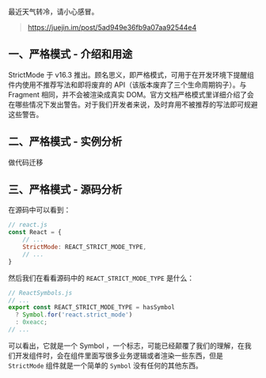 最近天气转冷，请小心感冒。

> https://juejin.im/post/5ad949e36fb9a07aa92544e4

## 一、严格模式 - 介绍和用途


StrictMode 于 v16.3 推出。顾名思义，即严格模式，可用于在开发环境下提醒组件内使用不推荐写法和即将废弃的 API（该版本废弃了三个生命周期钩子）。与 Fragment 相同，并不会被渲染成真实 DOM。官方文档严格模式里详细介绍了会在哪些情况下发出警告。对于我们开发者来说，及时弃用不被推荐的写法即可规避这些警告。



## 二、严格模式 - 实例分析

做代码迁移


## 三、严格模式 - 源码分析


在源码中可以看到：

```js
// react.js
const React = {
    // ...
    StrictMode: REACT_STRICT_MODE_TYPE,
    // ...
}
```

然后我们在看看源码中的 `REACT_STRICT_MODE_TYPE` 是什么：

```js
// ReactSymbols.js
// ...
export const REACT_STRICT_MODE_TYPE = hasSymbol
  ? Symbol.for('react.strict_mode')
  : 0xeacc;
// ...
```

可以看出，它就是一个 Symbol ，一个标志，可能已经颠覆了我们的理解，在我们开发组件时，会在组件里面写很多业务逻辑或者渲染一些东西，但是 `StrictMode` 组件就是一个简单的 `Symbol` 没有任何的其他东西。